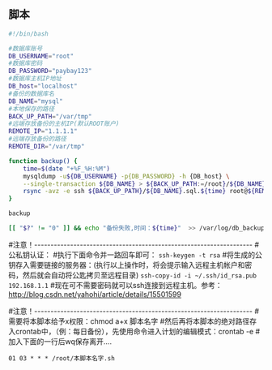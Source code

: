 ## 脚本
```Bash
#!/bin/bash

#数据库账号
DB_USERNAME="root"
#数据库密码
DB_PASSWORD="paybay123"
#数据库主机IP地址
DB_host="localhost"
#备份的数据库名
DB_NAME="mysql"
#本地保存的路径
BACK_UP_PATH="/var/tmp"
#远端存放备份的主机IP(默认ROOT账户)
REMOTE_IP="1.1.1.1"
#远端存放备份的路径
REMOTE_DIR="/var/tmp"

function backup() {
	time=$(date "+%F_%H:%M")
	mysqldump -u${DB_USERNAME} -p{DB_PASSWORD} -h {DB_host} \
	--single-transaction ${DB_NAME} > ${BACK_UP_PATH:=/root}/${DB_NAME}.sql.${time} &> /dev/null	
	rsync -avz -e ssh ${BACK_UP_PATH}/${DB_NAME}.sql.${time} root@${REMOTE_IP}:/var/tmp
}

backup

[[ "$?" != "0" ]] && echo "备份失败,时间：${time}"  >> /var/log/db_backup.log
```

#注意！-------------------------------------------------------------------
#公私钥认证：
#执行下面命令并一路回车即可：
`ssh-keygen -t rsa`
#将生成的公钥存入需要链接的服务器：(执行以上操作时，将会提示输入远程主机帐户和密码，然后就会自动将公匙拷贝至远程目录)
`ssh-copy-id -i ~/.ssh/id_rsa.pub 192.168.1.1`
#现在可不需要密码就可以ssh连接到远程主机。参考：http://blog.csdn.net/yahohi/article/details/15501599

#注意！-------------------------------------------------------------------
#需要将本脚本给予x权限：chmod a+x 脚本名字
#然后再将本脚本的绝对路径存入crontab中，（例：每日备份），先使用命令进入计划的编辑模式：crontab -e
#加入下面的一行后wq保存离开....

`01 03 * * * /root/本脚本名字.sh`
